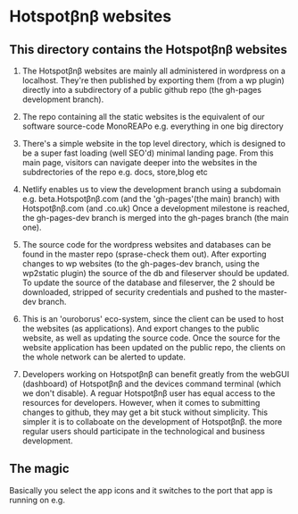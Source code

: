 # Hotspotβnβ websites

## This directory contains the Hotspotβnβ websites

1. The Hotspotβnβ websites are mainly all administered in wordpress on a localhost.
   They're then published by exporting them (from a wp plugin) directly into a subdirectory of a public github repo (the gh-pages development branch).

2. The repo containing all the static websites is the equivalent of our software source-code MonoREAPo e.g. everything in one big directory

3. There's a simple website in the top level directory, which is designed to be a super fast loading (well SEO'd) minimal landing page. 
   From this main page, visitors can navigate deeper into the websites in the subdrectories of the repo e.g. docs, store,blog etc  

4. Netlify enables us to view the development branch using a subdomain e.g. beta.Hotspotβnβ.com (and the 'gh-pages'(the main) branch) with Hotspotβnβ.com (and .co.uk)
   Once a development milestone is reached, the gh-pages-dev branch is merged into the gh-pages branch (the main one). 

5. The source code for the wordpress websites and databases can be found in the master repo (sprase-check them out). 
   After exporting changes to wp websites (to the gh-pages-dev branch, using the wp2static plugin) the source of the db and fileserver should be updated.
   To update the source of the database and fileserver, the 2 should be downloaded, stripped of security credentials and pushed to the master-dev branch. 

6. This is an 'ouroborus' eco-system, since the client can be used to host the websites (as applications). And export changes to the public website, as well as updating the source code.
   Once the source for the website application has been updated on the public repo, the clients on the whole network can be alerted to update. 

7. Developers working on Hotspotβnβ can benefit greatly from the webGUI (dashboard) of Hotspotβnβ and the devices command terminal (which we don't disable).
   A reguar Hotspotβnβ user has equal access to the resources for developers. However, when it comes to submitting changes to github, they may get a bit stuck without simplicity.
   This simpler it is to collaboate on the development of Hotspotβnβ. the more regular users should participate in the technological and business development.   
  

      
## The magic

Basically you select the app icons and it switches to the port that app is running on e.g. 
<a  href="#" onclick="window.location = window.location.protocol + '//' + window.location.hostname + ':8096';">
